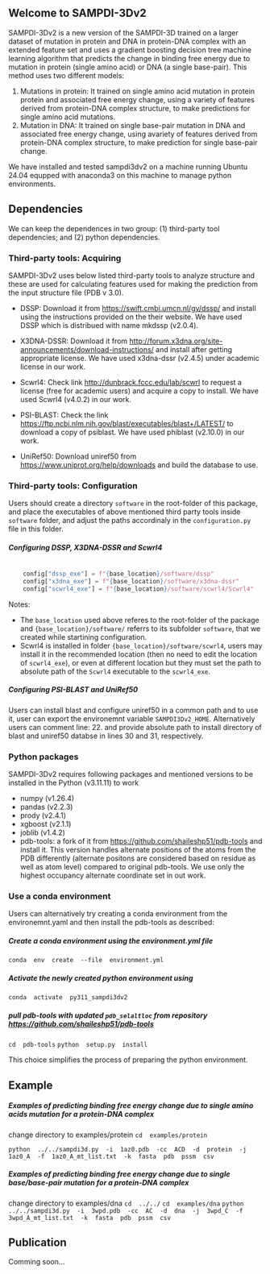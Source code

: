 ## Welcome to SAMPDI-3Dv2

SAMPDI-3Dv2 is a new version of the SAMPDI-3D trained on a larger dataset of mutation in protein and DNA in protein-DNA complex with an extended feature set and uses a gradient boosting decision tree machine learning algorithm that predicts the change in binding free energy due to mutation in protein (single amino acid) or DNA (a single base-pair). This method uses two different models:
 1. Mutations in protein: It trained on single amino acid mutation in protein protein and associated free energy change, using a variety of features derived from protein-DNA complex structure, to make predictions for single amino acid mutations.
 2. Mutation in DNA: It trained on single base-pair mutation in DNA and associated free energy change, using avariety of features derived from protein-DNA complex structure, to make prediction for single base-pair change.

We  have  installed  and  tested  sampdi3dv2  on  a  machine  running  Ubuntu  24.04 equpped with anaconda3   on  this  machine  to  manage  python  environments.

## Dependencies
We can keep the dependences in two group: (1) third-party tool dependencies; and (2) python dependencies.
### Third-party tools: Acquiring
SAMPDI-3Dv2 uses below listed third-party tools to analyze structure and these are used for calculating features used for making the prediction from the input structure file (PDB v 3.0).

 - DSSP: Download  it from  https://swift.cmbi.umcn.nl/gv/dssp/ and install using the instructions provided on the their website. We have used DSSP which is distribued with name mkdssp (v2.0.4).

- X3DNA-DSSR: Download it from  http://forum.x3dna.org/site-announcements/download-instructions/ and install after getting appropriate license. We have used x3dna-dssr (v2.4.5) under academic license in our work.

- Scwrl4: Check  link  http://dunbrack.fccc.edu/lab/scwrl  to  request  a  license (free for  academic  users) and acquire a copy to install. We have used Scwrl4 (v4.0.2) in our work.

- PSI-BLAST: Check  the  link  https://ftp.ncbi.nlm.nih.gov/blast/executables/blast+/LATEST/  to  download  a  copy  of  psiblast. We have used phiblast (v2.10.0) in our work.

- UniRef50: Download  uniref50  from  https://www.uniprot.org/help/downloads  and  build  the  database  to  use.

### Third-party tools: Configuration
Users should create a directory ``software`` in the root-folder of this package, and place the executables of above mentioned 
third party tools inside ``software`` folder, and adjust the paths accordinaly in the ``configuration.py`` file in this folder.

##### Configuring DSSP, X3DNA-DSSR and Scwrl4
```python

    config["dssp_exe"] = f"{base_location}/software/dssp"
    config["x3dna_exe"] = f"{base_location}/software/x3dna-dssr"
    config["scwrl4_exe"] = f"{base_location}/software/scwrl4/Scwrl4"
```
Notes: 
- The ``base_location`` used above referes to the root-folder of the package and ``{base_location}/software/`` referrs to its subfolder ``software``, that we created while startining configuration.
- Scwrl4 is installed in folder ``{base_location}/software/scwrl4``, users may install it in the recommended location (then no need to edit the location of ``scwrl4_exe``), or even at different location but they must set the path to absolute path of the ``Scwrl4`` executable to the ``scwrl4_exe``.

##### Configuring PSI-BLAST and UniRef50
Users can install blast and configure uniref50 in a common path and to use it, user can export the environemnt variable ``SAMPDI3Dv2_HOME``. Alternatively users can comment line: 22. and provide absolute path to install directory of blast and uniref50 databse in lines 30 and 31, respectively.

### Python packages

SAMPDI-3Dv2 requires following packages and mentioned versions to be installed in the Python (v3.11.11) to work
-   numpy (v1.26.4)
-   pandas (v2.2.3)
-   prody (v2.4.1)
-   xgboost (v2.1.1)
-   joblib (v1.4.2)
-   pdb-tools: a fork of it from https://github.com/shaileshp51/pdb-tools and install it. This version handles alternate positions of the atoms from the PDB differently (alternate positons are considered based on residue as well as atom level) compared to original pdb-tools. We use only the highest occupancy alternate coordinate set in out work.

### Use a conda environment 
Users can alternatively try creating a conda environment from the environemnt.yaml and then install the pdb-tools as described: 
##### Create a conda environment using the environment.yml file
``conda  env  create  --file  environment.yml``

##### Activate the newly created python environment using
``conda  activate  py311_sampdi3dv2``

##### pull pdb-tools with updated ``pdb_selaltloc`` from repository https://github.com/shaileshp51/pdb-tools
``cd  pdb-tools``
``python  setup.py  install``

This choice simplifies the process of preparing the python environment.

## Example
##### Examples of predicting binding free energy change due to single amino acids mutation for a protein-DNA complex
change directory to examples/protein
``cd  examples/protein``

``python  ../../sampdi3d.py  -i  1az0.pdb  -cc  ACD  -d  protein  -j  1az0_A  -f  1az0_A_mt_list.txt  -k  fasta  pdb  pssm  csv``

##### Examples of predicting binding free energy change due to single base/base-pair mutation for a protein-DNA complex
change directory to examples/dna
``cd  ../../``
``cd  examples/dna``
``python  ../../sampdi3d.py  -i  3wpd.pdb  -cc  AC  -d  dna  -j  3wpd_C  -f  3wpd_A_mt_list.txt  -k  fasta  pdb  pssm  csv``

## Publication
Comming soon...

